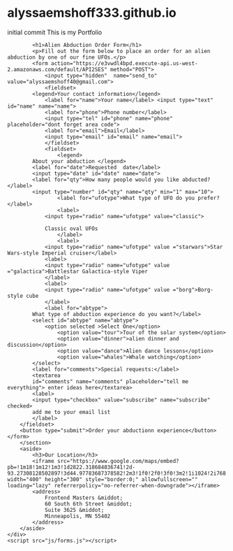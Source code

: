 # alyssaemshoff333.github.io
initial commit
This is my Portfolio
<!DOCTYPE html>
<html lang="en">
<head>
	<meta charset="UTF-8">
	<title>Alien Abduction Order Form</title>
	<link rel="preconnect" href="https://fonts.googleapis.com">
<link rel="preconnect" href="https://fonts.gstatic.com" crossorigin>
<link href="https://fonts.googleapis.com/css2?family=Amatic+SC&display=swap" rel="stylesheet">
	<link href="css/forms.css" rel="stylesheet">
</head>
<body>
	<div class="wrapper">
		<section>
			
			<h1>Alien Abduction Order Form</h1>
			<p>Fill out the form below to place an order for an alien abduction by one of our fine UFOs.</p>
			<form action="https://e3vwdl4bpd.execute-api.us-west-2.amazonaws.com/default/API2SES" method="POST">
				<input type="hidden"  name="send_to" value="alyssaemshoff40@gmail.com">
				<fieldset>
			<legend>Your contact information</legend>
				<label for="name">Your name</label> <input type="text" id="name" name="name">
				<label for="phone">Phone number</label>
				<input type="tel" id="phone" name="phone" placeholder="dont forget area code">
				<label for="email">Email</label>
				<input type="email" id="email" name="email">
				</fieldset>
				<fieldset>
					<legend>
			About your abduction </legend>
			<label for="date">Requested  date</label>
			<input type="date" id="date" name="date">
			<label for="qty">How many people would you like abducted?</label>
			<input type="number" id="qty" name="qty" min="1" max="10">
					<label for="ufotype">What type of UFO do you prefer?</label>
					<label>
				<input type="radio" name="ufotype" value="classic">
				
				Classic oval UFOs
					</label>
					<label>
				<input type="radio" name="ufotype" value ="starwars">Star Wars-style Imperial cruiser</label>
				<label>
				<input type="radio" name="ufotype" value ="galactica">Battlestar Galactica-style Viper
				</label>
				<label>
				<input type="radio" name="ufotype" value ="borg">Borg-style cube
				</label>
				<label for="abtype">
			What type of abduction experience do you want?</label>
			<select id="abtype" name="abtype">
				<option selected >Select One</option>
					<option value="tour">Tour of the solar system</option>
					<option value="dinner">alien dinner and discussion</option>
					<option value="dance">Alien dance lessons</option>
					<option value="whales">Whale watching</option>
			</select>
			<label for="comments">Special requests:</label>
			<textarea 
			id="comments" name="comments" placeholder="tell me everything"> enter ideas here</textarea>	
			<label>
			<input type="checkbox" value="subscribe" name="subscribe"  checked>
			add me to your email list
			</label>
		</fieldset>	
		<button type="submit">Order your abductionn experience</button>
	</form>		
		</section>
		<aside>
			<h3>Our Location</h3>
			<iframe src="https://www.google.com/maps/embed?pb=!1m18!1m12!1m3!1d2822.318684836741!2d-93.27308128502897!3d44.97783687378582!2m3!1f0!2f0!3f0!3m2!1i1024!2i768!4f13.1!3m3!1m2!1s0x52b3329a75fc44b3%3A0xab6d15df00205abb!2s60%20South%206th%20St%2C%20Minneapolis%2C%20MN%2055402!5e0!3m2!1sen!2sus!4v1672835030002!5m2!1sen!2sus" width="400" height="300" style="border:0;" allowfullscreen="" loading="lazy" referrerpolicy="no-referrer-when-downgrade"></iframe>
			<address>
				Frontend Masters &middot;
				60 South 6th Street &middot;
				Suite 3625 &middot;
				Minneapolis, MN 55402
			</address>
		</aside>
	</div>
	<script src="js/forms.js"></script>
</body>
</html>





